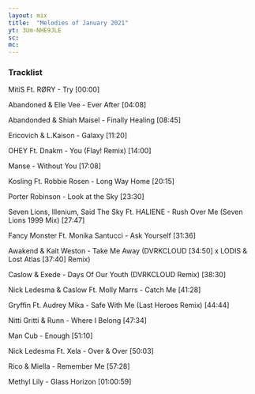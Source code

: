 ```yaml
---
layout: mix
title:  "Melodies of January 2021"
yt: 3Um-NHE9JLE
sc: 
mc: 
---
```


### Tracklist

MitiS Ft. RØRY - Try [00:00]

Abandoned & Elle Vee - Ever After [04:08]

Abandonded & Shiah Maisel - Finally Healing [08:45]

Ericovich & L.Kaison - Galaxy [11:20]

OHEY Ft. Dnakm - You (Flay! Remix) [14:00]

Manse - Without You [17:08]

Kosling Ft. Robbie Rosen - Long Way Home [20:15]

Porter Robinson - Look at the Sky [23:30]

Seven Lions, Illenium, Said The Sky Ft. HALIENE - Rush Over Me (Seven Lions 1999 Mix) [27:47]

Fancy Monster Ft. Monika Santucci - Ask Yourself [31:36]

Awakend & Kait Weston - Take Me Away (DVRKCLOUD [34:50] x LODIS & Lost Atlas [37:40] Remix)

Caslow & Exede - Days Of Our Youth (DVRKCLOUD Remix) [38:30]

Nick Ledesma & Caslow Ft. Molly Marrs - Catch Me [41:28]

Gryffin Ft. Audrey Mika - Safe With Me (Last Heroes Remix) [44:44]

Nitti Gritti & Runn - Where I Belong [47:34]

Man Cub - Enough [51:10]

Nick Ledesma Ft. Xela - Over & Over [50:03]

Rico & Miella - Remember Me [57:28]

Methyl Lily - Glass Horizon [01:00:59]